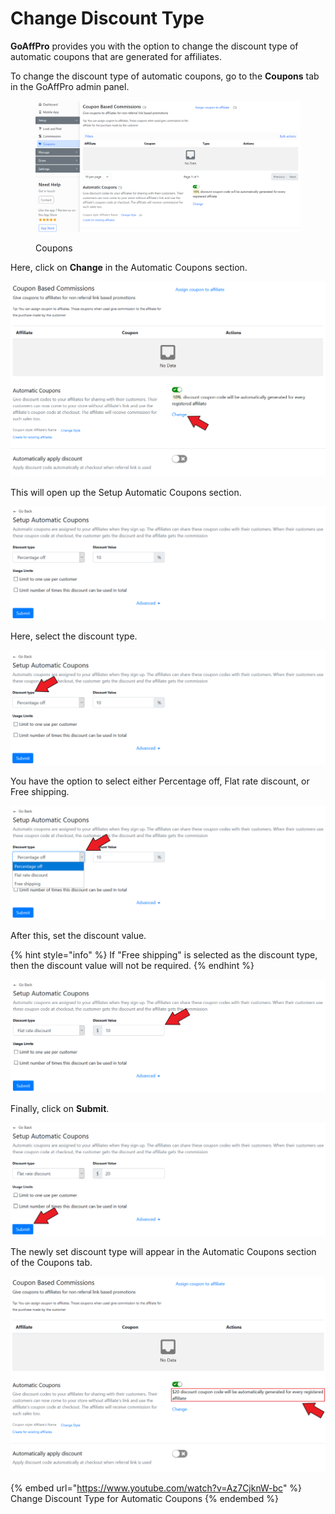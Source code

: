 # Change Discount Type

**GoAffPro** provides you with the option to change the discount type of automatic coupons that are generated for affiliates.

To change the discount type of automatic coupons, go to the **Coupons** tab in the GoAffPro admin panel.

<figure><img src="../../../.gitbook/assets/image (3455).png" alt=""><figcaption><p>Coupons</p></figcaption></figure>

Here, click on **Change** in the Automatic Coupons section.

![Click on Change](<../../../.gitbook/assets/Screenshot 2020-12-09 220319.png>)

This will open up the Setup Automatic Coupons section.

![Setup Automatic Coupons](<../../../.gitbook/assets/image (3154).png>)

Here, select the discount type.

![Select the discount type](<../../../.gitbook/assets/Screenshot 2020-12-09 220603.png>)

You have the option to select either Percentage off, Flat rate discount, or Free shipping.

![Discount type](<../../../.gitbook/assets/Screenshot 2020-12-09 220808.png>)

After this, set the discount value.

{% hint style="info" %}
If "Free shipping" is selected as the discount type, then the discount value will not be required.&#x20;
{% endhint %}

![Set the discount value](<../../../.gitbook/assets/Screenshot 2020-12-09 220947.png>)

Finally, click on **Submit**.

![Click on Submit](<../../../.gitbook/assets/Screenshot 2020-12-09 221148.png>)

The newly set discount type will appear in the Automatic Coupons section of the Coupons tab.

![](<../../../.gitbook/assets/Screenshot 2020-12-09 221339.png>)

{% embed url="https://www.youtube.com/watch?v=Az7CjknW-bc" %}
Change Discount Type for Automatic Coupons
{% endembed %}
